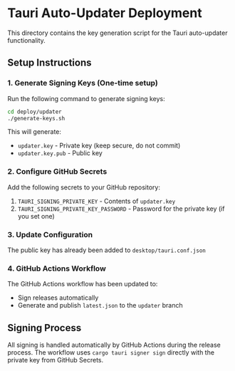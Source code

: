 # Tauri Auto-Updater Deployment

This directory contains the key generation script for the Tauri auto-updater functionality.

## Setup Instructions

### 1. Generate Signing Keys (One-time setup)

Run the following command to generate signing keys:

```bash
cd deploy/updater
./generate-keys.sh
```

This will generate:
- `updater.key` - Private key (keep secure, do not commit)
- `updater.key.pub` - Public key

### 2. Configure GitHub Secrets

Add the following secrets to your GitHub repository:

1. `TAURI_SIGNING_PRIVATE_KEY` - Contents of `updater.key`
2. `TAURI_SIGNING_PRIVATE_KEY_PASSWORD` - Password for the private key (if you set one)

### 3. Update Configuration

The public key has already been added to `desktop/tauri.conf.json`

### 4. GitHub Actions Workflow

The GitHub Actions workflow has been updated to:
- Sign releases automatically
- Generate and publish `latest.json` to the `updater` branch

## Signing Process

All signing is handled automatically by GitHub Actions during the release process. The workflow uses `cargo tauri signer sign` directly with the private key from GitHub Secrets.
